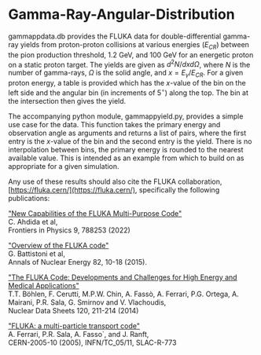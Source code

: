 # Gamma-Ray-Angular-Distribution

gammappdata.db provides the FLUKA data for double-differential gamma-ray yields from proton-proton collisions at various energies ($E_{CR}$) between the pion production threshold, 1.2 GeV, and 100 GeV for an energetic proton on a static proton target. The yields are given as $d^2 N / dx d \Omega$, where $N$ is the number of gamma-rays, $\Omega$ is the solid angle, and $x = E_\gamma / E_{CR}$. For a given proton energy, a table is provided which has the $x$-value of the bin on the left side and the angular bin (in increments of $5^\circ$) along the top. The bin at the intersection then gives the yield.

The accompanying python module, gammappyield.py, provides a simple use case for the data. This function takes the primary energy and observation angle as arguments and returns a list of pairs, where the first entry is the $x$-value of the bin and the second entry is the yield. There is no interpolation between bins, the primary energy is rounded to the nearest available value. This is intended as an example from which to build on as appropriate for a given simulation. 

Any use of these results should also cite the FLUKA collaboration, [https://fluka.cern/](https://fluka.cern/), specifically the following publications:

["New Capabilities of the FLUKA Multi-Purpose Code"](https://inspirehep.net/literature/2034530) <br />
C. Ahdida et al, <br />
Frontiers in Physics 9, 788253 (2022)

["Overview of the FLUKA code"](https://inspirehep.net/literature/1421238) <br />
G. Battistoni et al, <br />
Annals of Nuclear Energy 82, 10-18 (2015).

["The FLUKA Code: Developments and Challenges for High Energy and Medical Applications"](https://inspirehep.net/literature/1619967) <br />
T.T. Böhlen, F. Cerutti, M.P.W. Chin, A. Fassò, A. Ferrari, P.G. Ortega, A. Mairani, P.R. Sala, G. Smirnov and V. Vlachoudis, <br />
Nuclear Data Sheets 120, 211-214 (2014)

["FLUKA: a multi-particle transport code"](https://inspirehep.net/literature/701721) <br />
A. Ferrari, P.R. Sala, A. Fasso`, and J. Ranft, <br />
CERN-2005-10 (2005), INFN/TC_05/11, SLAC-R-773 
